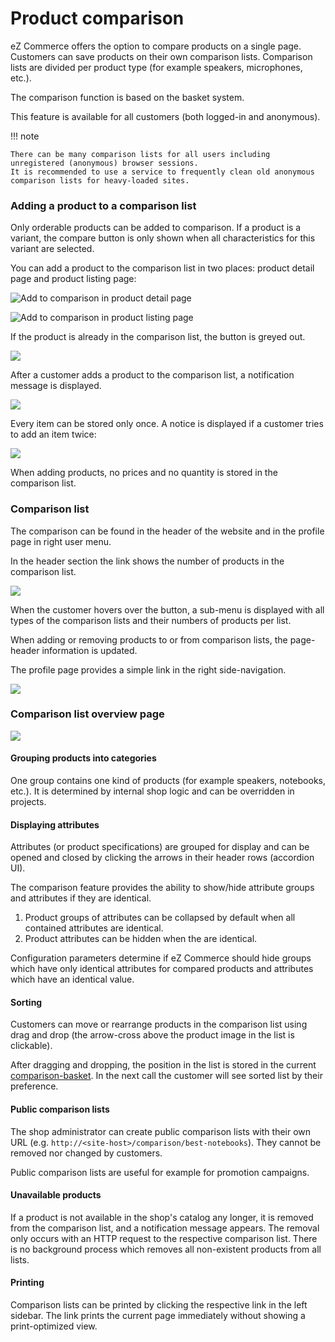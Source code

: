 # Product comparison

eZ Commerce offers the option to compare products on a single page.
Customers can save products on their own comparison lists.
Comparison lists are divided per product type (for example speakers, microphones, etc.). 

The comparison function is based on the basket system.

This feature is available for all customers (both logged-in and anonymous).

!!! note

    There can be many comparison lists for all users including unregistered (anonymous) browser sessions.
    It is recommended to use a service to frequently clean old anonymous comparison lists for heavy-loaded sites.

### Adding a product to a comparison list

Only orderable products can be added to comparison.
If a product is a variant, the compare button is only shown when all characteristics for this variant are selected.

You can add a product to the comparison list in two places:
product detail page and product listing page:

![](../img/product_comparison_1.png "Add to comparison in product detail page")

![](../img/product_comparison_2.png "Add to comparison in product listing page")

If the product is already in the comparison list, the button is greyed out.

![](../img/product_comparison_3.png)

After a customer adds a product to the comparison list, a notification message is displayed.

![](../img/product_comparison_4.png)

Every item can be stored only once. A notice is displayed if a customer tries to add an item twice:

![](../img/product_comparison_5.png)

When adding products, no prices and no quantity is stored in the comparison list.

### Comparison list

The comparison can be found in the header of the website and in the profile page in right user menu.

In the header section the link shows the number of products in the comparison list.

![](../img/product_comparison_6.png)

When the customer hovers over the button, a sub-menu is displayed with all types of the comparison lists and their numbers of products per list.

When adding or removing products to or from comparison lists, the page-header information is updated.

The profile page provides a simple link in the right side-navigation.

![](../img/product_comparison_7.png)

### Comparison list overview page

![](../img/product_comparison_8.png)

#### Grouping products into categories

One group contains one kind of products (for example speakers, notebooks, etc.).
It is determined by internal shop logic and can be overridden in projects.

#### Displaying attributes

Attributes (or product specifications) are grouped for display and can be opened and closed by clicking the arrows in their header rows (accordion UI).

The comparison feature provides the ability to show/hide attribute groups and attributes if they are identical. 

1. Product groups of attributes can be collapsed by default when all contained attributes are identical.
1. Product attributes can be hidden when the are identical.

Configuration parameters determine if eZ Commerce should hide groups which have only identical attributes for compared products and attributes which have an identical value.

#### Sorting

Customers can move or rearrange products in the comparison list using drag and drop (the arrow-cross above the product image in the list is clickable).

After dragging and dropping, the position in the list is stored in the current [comparison-basket](product_comparison_api.md).
In the next call the customer will see sorted list by their preference.

#### Public comparison lists

The shop administrator can create public comparison lists with their own URL (e.g. `http://<site-host>/comparison/best-notebooks`).
They cannot be removed nor changed by customers.

Public comparison lists are useful for example for promotion campaigns.

#### Unavailable products

If a product is not available in the shop's catalog any longer, it is removed from the comparison list, and a notification message appears.
The removal only occurs with an HTTP request to the respective comparison list.
There is no background process which removes all non-existent products from all lists.

#### Printing

Comparison lists can be printed by clicking the respective link in the left sidebar.
The link prints the current page immediately without showing a print-optimized view.  
